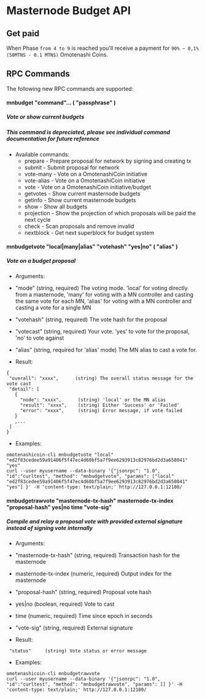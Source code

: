 Masternode Budget API
=======================

Get paid
------------------------

When Phase `from 4 to 9` is reached you'll receive a payment for `90% – 0,1%(50MTNS - 0.1 MTNS)` Omotenashi Coins.


RPC Commands
------------------------

The following new RPC commands are supported:
#### mnbudget "command"... ( "passphrase" )

##### Vote or show current budgets
##### This command is depreciated, please see individual command documentation for future reference

- Available commands:
  * prepare            - Prepare proposal for network by signing and creating tx
  * submit             - Submit proposal for network
  * vote-many          - Vote on a OmotenashiCoin initiative
  * vote-alias         - Vote on a OmotenashiCoin initiative
  * vote               - Vote on a OmotenashiCoin initiative/budget
  * getvotes           - Show current masternode budgets
  * getinfo            - Show current masternode budgets
  * show               - Show all budgets
  * projection         - Show the projection of which proposals will be paid the next cycle
  * check              - Scan proposals and remove invalid
  * nextblock          - Get next superblock for budget system





#### mnbudgetvote "local|many|alias" "votehash" "yes|no" ( "alias" )
##### Vote on a budget proposal

- Arguments:
 * "mode"      (string, required) The voting mode. 'local' for voting directly from a masternode, 'many' for voting with a MN controller and casting the same vote for each MN, 'alias' for voting with a MN controller and casting a vote for a single MN
 * "votehash"  (string, required) The vote hash for the proposal
 * "votecast"  (string, required) Your vote. 'yes' to vote for the proposal, 'no' to vote against
 * "alias"     (string, required for 'alias' mode) The MN alias to cast a vote for.

* Result:
 ```
{
  "overall": "xxxx",      (string) The overall status message for the vote cast
  "detail": [
    {
      "node": "xxxx",      (string) 'local' or the MN alias
      "result": "xxxx",    (string) Either 'Success' or 'Failed'
      "error": "xxxx",     (string) Error message, if vote failed
    }
    ,...
  ]
}
```
* Examples:
```
omotenashicoin-cli mnbudgetvote "local" "ed2f83cedee59a91406f5f47ec4d60bf5a7f9ee6293913c82976bd2d3a658041" "yes"
curl --user myusername --data-binary '{"jsonrpc": "1.0", "id":"curltest", "method": "mnbudgetvote", "params": ["local" "ed2f83cedee59a91406f5f47ec4d60bf5a7f9ee6293913c82976bd2d3a658041" "yes"] }' -H 'content-type: text/plain;' http://127.0.0.1:12180/
```

#### mnbudgetrawvote "masternode-tx-hash" masternode-tx-index "proposal-hash" yes|no time "vote-sig"

##### Compile and relay a proposal vote with provided external signature instead of signing vote internally

 * Arguments:
  * "masternode-tx-hash"  (string, required) Transaction hash for the masternode
  * masternode-tx-index   (numeric, required) Output index for the masternode
  * "proposal-hash"       (string, required) Proposal vote hash
  * yes|no                (boolean, required) Vote to cast
  * time                  (numeric, required) Time since epoch in seconds
  * "vote-sig"            (string, required) External signature


 * Result:
 ```
  "status"     (string) Vote status or error message
```

* Examples:
```
omotenashicoin-cli mnbudgetrawvote
curl --user myusername --data-binary '{"jsonrpc": "1.0", "id":"curltest", "method": "mnbudgetrawvote", "params": [] }' -H 'content-type: text/plain;' http://127.0.0.1:12180/
```
